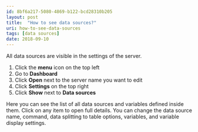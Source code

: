```yaml
---
id: 8bf6a217-5080-4869-b122-bcd28310b205
layout: post
title:  "How to see data sources?"
uri: how-to-see-data-sources
tags: [data sources]
date: 2018-09-10
---
```


All data sources are visible in the settings of the server.

<!--more-->

1.  Click the **menu** icon on the top left
2.  Go to **Dashboard**
3.  Click **Open** next to the server name you want to edit
4.  Click **Settings** on the top right
5.  Click **Show** next to **Data sources**

Here you can see the list of all data sources and variables defined inside them. Click on any item to open full details. 
You can change the data source name, command, data splitting to table options, variables, and variable display settings.
